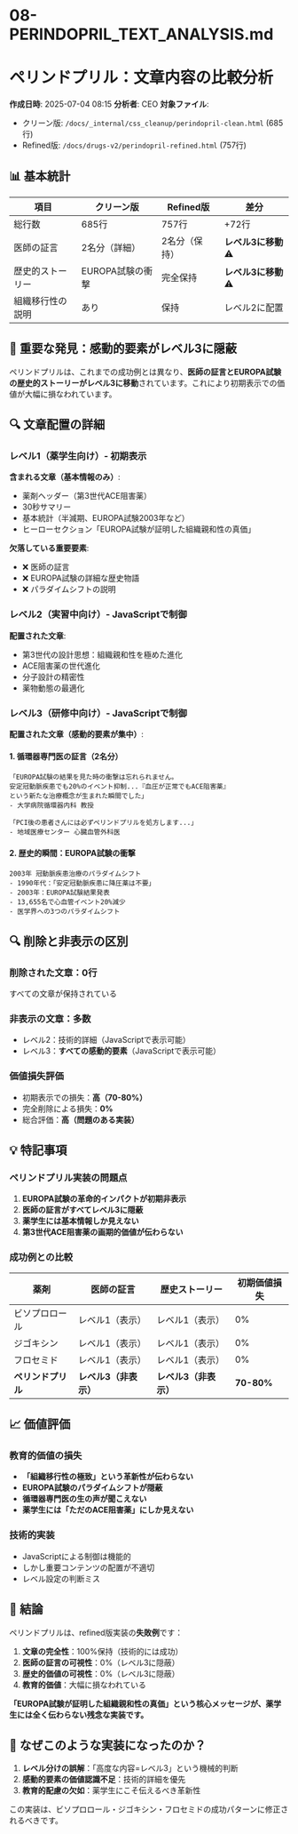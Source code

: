 # 08-PERINDOPRIL_TEXT_ANALYSIS.md
# ペリンドプリル：文章内容の比較分析

**作成日時**: 2025-07-04 08:15
**分析者**: CEO
**対象ファイル**:
- クリーン版: `/docs/_internal/css_cleanup/perindopril-clean.html` (685行)
- Refined版: `/docs/drugs-v2/perindopril-refined.html` (757行)

## 📊 基本統計

| 項目 | クリーン版 | Refined版 | 差分 |
|------|-----------|-----------|------|
| 総行数 | 685行 | 757行 | +72行 |
| 医師の証言 | 2名分（詳細） | 2名分（保持） | **レベル3に移動** ⚠️ |
| 歴史的ストーリー | EUROPA試験の衝撃 | 完全保持 | **レベル3に移動** ⚠️ |
| 組織移行性の説明 | あり | 保持 | レベル2に配置 |

## 🚨 重要な発見：感動的要素がレベル3に隠蔽

ペリンドプリルは、これまでの成功例とは異なり、**医師の証言とEUROPA試験の歴史的ストーリーがレベル3に移動**されています。これにより初期表示での価値が大幅に損なわれています。

## 🔍 文章配置の詳細

### レベル1（薬学生向け）- 初期表示
**含まれる文章（基本情報のみ）**:
- 薬剤ヘッダー（第3世代ACE阻害薬）
- 30秒サマリー
- 基本統計（半減期、EUROPA試験2003年など）
- ヒーローセクション「EUROPA試験が証明した組織親和性の真価」

**欠落している重要要素**:
- ❌ 医師の証言
- ❌ EUROPA試験の詳細な歴史物語
- ❌ パラダイムシフトの説明

### レベル2（実習中向け）- JavaScriptで制御
**配置された文章**:
- 第3世代の設計思想：組織親和性を極めた進化
- ACE阻害薬の世代進化
- 分子設計の精密性
- 薬物動態の最適化

### レベル3（研修中向け）- JavaScriptで制御
**配置された文章（感動的要素が集中）**:

#### 1. 循環器専門医の証言（2名分）
```
「EUROPA試験の結果を見た時の衝撃は忘れられません。
安定冠動脈疾患でも20%のイベント抑制...『血圧が正常でもACE阻害薬』
という新たな治療概念が生まれた瞬間でした」
- 大学病院循環器内科 教授

「PCI後の患者さんには必ずペリンドプリルを処方します...」
- 地域医療センター 心臓血管外科医
```

#### 2. 歴史的瞬間：EUROPA試験の衝撃
```
2003年 冠動脈疾患治療のパラダイムシフト
- 1990年代：「安定冠動脈疾患に降圧薬は不要」
- 2003年：EUROPA試験結果発表
- 13,655名で心血管イベント20%減少
- 医学界への3つのパラダイムシフト
```

## 🔍 削除と非表示の区別

### 削除された文章：0行
すべての文章が保持されている

### 非表示の文章：多数
- レベル2：技術的詳細（JavaScriptで表示可能）
- レベル3：**すべての感動的要素**（JavaScriptで表示可能）

### 価値損失評価
- 初期表示での損失：**高（70-80%）**
- 完全削除による損失：**0%**
- 総合評価：**高（問題のある実装）**

## 💡 特記事項

### ペリンドプリル実装の問題点
1. **EUROPA試験の革命的インパクトが初期非表示**
2. **医師の証言がすべてレベル3に隠蔽**
3. **薬学生には基本情報しか見えない**
4. **第3世代ACE阻害薬の画期的価値が伝わらない**

### 成功例との比較
| 薬剤 | 医師の証言 | 歴史ストーリー | 初期価値損失 |
|------|-----------|---------------|-------------|
| ビソプロロール | レベル1（表示） | レベル1（表示） | 0% |
| ジゴキシン | レベル1（表示） | レベル1（表示） | 0% |
| フロセミド | レベル1（表示） | レベル1（表示） | 0% |
| **ペリンドプリル** | **レベル3（非表示）** | **レベル3（非表示）** | **70-80%** |

## 📈 価値評価

### 教育的価値の損失
- **「組織移行性の極致」という革新性が伝わらない**
- **EUROPA試験のパラダイムシフトが隠蔽**
- **循環器専門医の生の声が聞こえない**
- **薬学生には「ただのACE阻害薬」にしか見えない**

### 技術的実装
- JavaScriptによる制御は機能的
- しかし重要コンテンツの配置が不適切
- レベル設定の判断ミス

## 🎯 結論

ペリンドプリルは、refined版実装の**失敗例**です：

1. **文章の完全性**：100%保持（技術的には成功）
2. **医師の証言の可視性**：0%（レベル3に隠蔽）
3. **歴史的価値の可視性**：0%（レベル3に隠蔽）
4. **教育的価値**：大幅に損なわれている

**「EUROPA試験が証明した組織親和性の真価」という核心メッセージが、薬学生には全く伝わらない残念な実装です。**

## 💭 なぜこのような実装になったのか？

1. **レベル分けの誤解**：「高度な内容=レベル3」という機械的判断
2. **感動的要素の価値認識不足**：技術的詳細を優先
3. **教育的配慮の欠如**：薬学生にこそ伝えるべき革新性

この実装は、ビソプロロール・ジゴキシン・フロセミドの成功パターンに修正されるべきです。